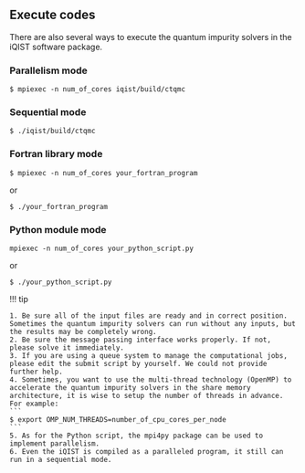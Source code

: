 ## Execute codes

There are also several ways to execute the quantum impurity solvers in the iQIST software package.

### Parallelism mode

```
$ mpiexec -n num_of_cores iqist/build/ctqmc
```

### Sequential mode

```
$ ./iqist/build/ctqmc
```

### Fortran library mode

```
$ mpiexec -n num_of_cores your_fortran_program
```

or

```
$ ./your_fortran_program
```

### Python module mode

```
mpiexec -n num_of_cores your_python_script.py
```

or

```
$ ./your_python_script.py
```

!!! tip

    1. Be sure all of the input files are ready and in correct position. Sometimes the quantum impurity solvers can run without any inputs, but the results may be completely wrong.
    2. Be sure the message passing interface works properly. If not, please solve it immediately.
    3. If you are using a queue system to manage the computational jobs, please edit the submit script by yourself. We could not provide further help.
    4. Sometimes, you want to use the multi-thread technology (OpenMP) to accelerate the quantum impurity solvers in the share memory architecture, it is wise to setup the number of threads in advance. For example:
    ```
    $ export OMP_NUM_THREADS=number_of_cpu_cores_per_node
    ```
    5. As for the Python script, the mpi4py package can be used to implement parallelism.
    6. Even the iQIST is compiled as a paralleled program, it still can run in a sequential mode.